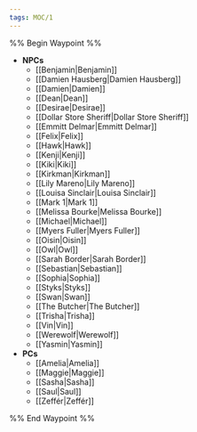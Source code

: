```yaml
---
tags: MOC/1
---
```

%% Begin Waypoint %%
- **NPCs**
	- [[Benjamin|Benjamin]]
	- [[Damien Hausberg|Damien Hausberg]]
	- [[Damien|Damien]]
	- [[Dean|Dean]]
	- [[Desirae|Desirae]]
	- [[Dollar Store Sheriff|Dollar Store Sheriff]]
	- [[Emmitt Delmar|Emmitt Delmar]]
	- [[Felix|Felix]]
	- [[Hawk|Hawk]]
	- [[Kenji|Kenji]]
	- [[Kiki|Kiki]]
	- [[Kirkman|Kirkman]]
	- [[Lily Mareno|Lily Mareno]]
	- [[Louisa Sinclair|Louisa Sinclair]]
	- [[Mark 1|Mark 1]]
	- [[Melissa Bourke|Melissa Bourke]]
	- [[Michael|Michael]]
	- [[Myers Fuller|Myers Fuller]]
	- [[Oisin|Oisin]]
	- [[Owl|Owl]]
	- [[Sarah Border|Sarah Border]]
	- [[Sebastian|Sebastian]]
	- [[Sophia|Sophia]]
	- [[Styks|Styks]]
	- [[Swan|Swan]]
	- [[The Butcher|The Butcher]]
	- [[Trisha|Trisha]]
	- [[Vin|Vin]]
	- [[Werewolf|Werewolf]]
	- [[Yasmin|Yasmin]]
- **PCs**
	- [[Amelia|Amelia]]
	- [[Maggie|Maggie]]
	- [[Sasha|Sasha]]
	- [[Saul|Saul]]
	- [[Zeffér|Zeffér]]

%% End Waypoint %%

